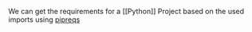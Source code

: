 We can get the requirements for a [[Python]] Project based on the used imports using [pipreqs](https://github.com/bndr/pipreqs#usage)